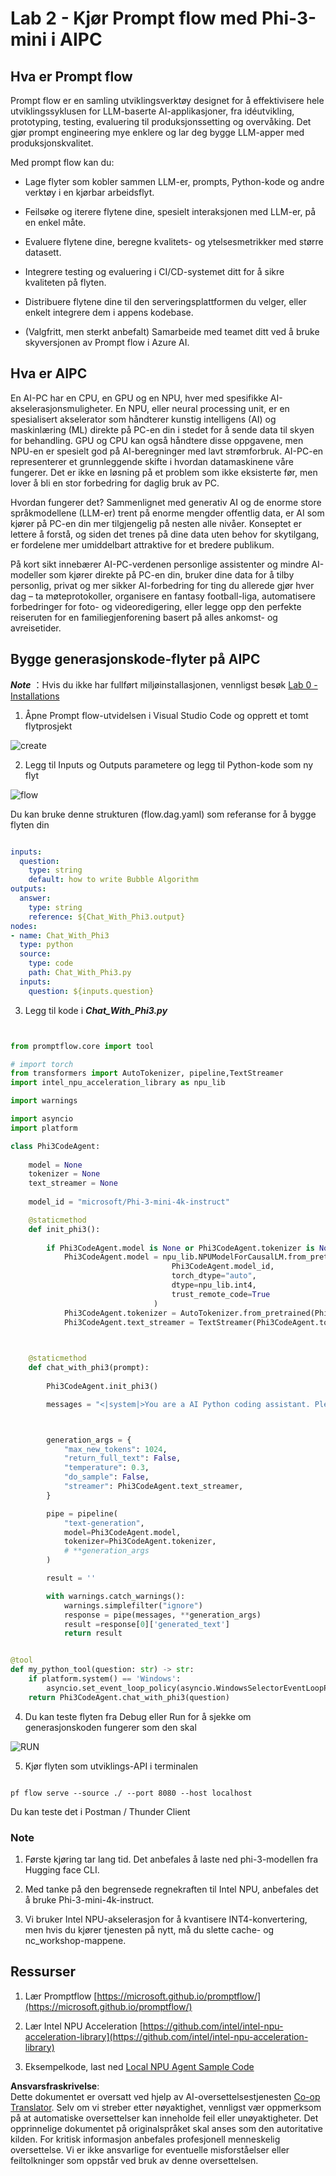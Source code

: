 <!--
CO_OP_TRANSLATOR_METADATA:
{
  "original_hash": "bc29f7fe7fc16bed6932733eac8c81b8",
  "translation_date": "2025-07-17T03:59:11+00:00",
  "source_file": "md/02.Application/02.Code/Phi3/VSCodeExt/HOL/AIPC/02.PromptflowWithNPU.md",
  "language_code": "no"
}
-->
# **Lab 2 - Kjør Prompt flow med Phi-3-mini i AIPC**

## **Hva er Prompt flow**

Prompt flow er en samling utviklingsverktøy designet for å effektivisere hele utviklingssyklusen for LLM-baserte AI-applikasjoner, fra idéutvikling, prototyping, testing, evaluering til produksjonssetting og overvåking. Det gjør prompt engineering mye enklere og lar deg bygge LLM-apper med produksjonskvalitet.

Med prompt flow kan du:

- Lage flyter som kobler sammen LLM-er, prompts, Python-kode og andre verktøy i en kjørbar arbeidsflyt.

- Feilsøke og iterere flytene dine, spesielt interaksjonen med LLM-er, på en enkel måte.

- Evaluere flytene dine, beregne kvalitets- og ytelsesmetrikker med større datasett.

- Integrere testing og evaluering i CI/CD-systemet ditt for å sikre kvaliteten på flyten.

- Distribuere flytene dine til den serveringsplattformen du velger, eller enkelt integrere dem i appens kodebase.

- (Valgfritt, men sterkt anbefalt) Samarbeide med teamet ditt ved å bruke skyversjonen av Prompt flow i Azure AI.

## **Hva er AIPC**

En AI-PC har en CPU, en GPU og en NPU, hver med spesifikke AI-akselerasjonsmuligheter. En NPU, eller neural processing unit, er en spesialisert akselerator som håndterer kunstig intelligens (AI) og maskinlæring (ML) direkte på PC-en din i stedet for å sende data til skyen for behandling. GPU og CPU kan også håndtere disse oppgavene, men NPU-en er spesielt god på AI-beregninger med lavt strømforbruk. AI-PC-en representerer et grunnleggende skifte i hvordan datamaskinene våre fungerer. Det er ikke en løsning på et problem som ikke eksisterte før, men lover å bli en stor forbedring for daglig bruk av PC.

Hvordan fungerer det? Sammenlignet med generativ AI og de enorme store språkmodellene (LLM-er) trent på enorme mengder offentlig data, er AI som kjører på PC-en din mer tilgjengelig på nesten alle nivåer. Konseptet er lettere å forstå, og siden det trenes på dine data uten behov for skytilgang, er fordelene mer umiddelbart attraktive for et bredere publikum.

På kort sikt innebærer AI-PC-verdenen personlige assistenter og mindre AI-modeller som kjører direkte på PC-en din, bruker dine data for å tilby personlig, privat og mer sikker AI-forbedring for ting du allerede gjør hver dag – ta møteprotokoller, organisere en fantasy football-liga, automatisere forbedringer for foto- og videoredigering, eller legge opp den perfekte reiseruten for en familiegjenforening basert på alles ankomst- og avreisetider.

## **Bygge generasjonskode-flyter på AIPC**

***Note*** ：Hvis du ikke har fullført miljøinstallasjonen, vennligst besøk [Lab 0 -Installations](./01.Installations.md)

1. Åpne Prompt flow-utvidelsen i Visual Studio Code og opprett et tomt flytprosjekt

![create](../../../../../../../../../translated_images/pf_create.bde888dc83502eba082a058175bbf1eee6791219795393a386b06fd3043ec54d.no.png)

2. Legg til Inputs og Outputs parametere og legg til Python-kode som ny flyt

![flow](../../../../../../../../../translated_images/pf_flow.520824c0969f2a94f17e947f86bdc4b4c6c88a2efa394fe3bcfb58c0dbc578a7.no.png)

Du kan bruke denne strukturen (flow.dag.yaml) som referanse for å bygge flyten din

```yaml

inputs:
  question:
    type: string
    default: how to write Bubble Algorithm
outputs:
  answer:
    type: string
    reference: ${Chat_With_Phi3.output}
nodes:
- name: Chat_With_Phi3
  type: python
  source:
    type: code
    path: Chat_With_Phi3.py
  inputs:
    question: ${inputs.question}


```

3. Legg til kode i ***Chat_With_Phi3.py***

```python


from promptflow.core import tool

# import torch
from transformers import AutoTokenizer, pipeline,TextStreamer
import intel_npu_acceleration_library as npu_lib

import warnings

import asyncio
import platform

class Phi3CodeAgent:
    
    model = None
    tokenizer = None
    text_streamer = None
    
    model_id = "microsoft/Phi-3-mini-4k-instruct"

    @staticmethod
    def init_phi3():
        
        if Phi3CodeAgent.model is None or Phi3CodeAgent.tokenizer is None or Phi3CodeAgent.text_streamer is None:
            Phi3CodeAgent.model = npu_lib.NPUModelForCausalLM.from_pretrained(
                                    Phi3CodeAgent.model_id,
                                    torch_dtype="auto",
                                    dtype=npu_lib.int4,
                                    trust_remote_code=True
                                )
            Phi3CodeAgent.tokenizer = AutoTokenizer.from_pretrained(Phi3CodeAgent.model_id)
            Phi3CodeAgent.text_streamer = TextStreamer(Phi3CodeAgent.tokenizer, skip_prompt=True)

    

    @staticmethod
    def chat_with_phi3(prompt):
        
        Phi3CodeAgent.init_phi3()

        messages = "<|system|>You are a AI Python coding assistant. Please help me to generate code in Python.The answer only genertated Python code, but any comments and instructions do not need to be generated<|end|><|user|>" + prompt +"<|end|><|assistant|>"



        generation_args = {
            "max_new_tokens": 1024,
            "return_full_text": False,
            "temperature": 0.3,
            "do_sample": False,
            "streamer": Phi3CodeAgent.text_streamer,
        }

        pipe = pipeline(
            "text-generation",
            model=Phi3CodeAgent.model,
            tokenizer=Phi3CodeAgent.tokenizer,
            # **generation_args
        )

        result = ''

        with warnings.catch_warnings():
            warnings.simplefilter("ignore")
            response = pipe(messages, **generation_args)
            result =response[0]['generated_text']
            return result


@tool
def my_python_tool(question: str) -> str:
    if platform.system() == 'Windows':
        asyncio.set_event_loop_policy(asyncio.WindowsSelectorEventLoopPolicy())
    return Phi3CodeAgent.chat_with_phi3(question)


```

4. Du kan teste flyten fra Debug eller Run for å sjekke om generasjonskoden fungerer som den skal

![RUN](../../../../../../../../../translated_images/pf_run.4239e8a0b420a58284edf6ee1471c1697c345670313c8e7beac0edaee15b9a9d.no.png)

5. Kjør flyten som utviklings-API i terminalen

```

pf flow serve --source ./ --port 8080 --host localhost   

```

Du kan teste det i Postman / Thunder Client

### **Note**

1. Første kjøring tar lang tid. Det anbefales å laste ned phi-3-modellen fra Hugging face CLI.

2. Med tanke på den begrensede regnekraften til Intel NPU, anbefales det å bruke Phi-3-mini-4k-instruct.

3. Vi bruker Intel NPU-akselerasjon for å kvantisere INT4-konvertering, men hvis du kjører tjenesten på nytt, må du slette cache- og nc_workshop-mappene.

## **Ressurser**

1. Lær Promptflow [https://microsoft.github.io/promptflow/](https://microsoft.github.io/promptflow/)

2. Lær Intel NPU Acceleration [https://github.com/intel/intel-npu-acceleration-library](https://github.com/intel/intel-npu-acceleration-library)

3. Eksempelkode, last ned [Local NPU Agent Sample Code](../../../../../../../../../code/07.Lab/01/AIPC)

**Ansvarsfraskrivelse**:  
Dette dokumentet er oversatt ved hjelp av AI-oversettelsestjenesten [Co-op Translator](https://github.com/Azure/co-op-translator). Selv om vi streber etter nøyaktighet, vennligst vær oppmerksom på at automatiske oversettelser kan inneholde feil eller unøyaktigheter. Det opprinnelige dokumentet på originalspråket skal anses som den autoritative kilden. For kritisk informasjon anbefales profesjonell menneskelig oversettelse. Vi er ikke ansvarlige for eventuelle misforståelser eller feiltolkninger som oppstår ved bruk av denne oversettelsen.